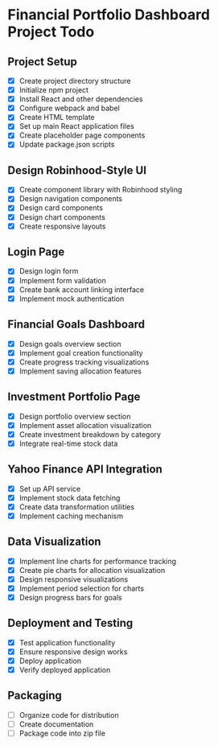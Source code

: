 # Financial Portfolio Dashboard Project Todo

## Project Setup
- [x] Create project directory structure
- [x] Initialize npm project
- [x] Install React and other dependencies
- [x] Configure webpack and babel
- [x] Create HTML template
- [x] Set up main React application files
- [x] Create placeholder page components
- [x] Update package.json scripts

## Design Robinhood-Style UI
- [x] Create component library with Robinhood styling
- [x] Design navigation components
- [x] Design card components
- [x] Design chart components
- [x] Create responsive layouts

## Login Page
- [x] Design login form
- [x] Implement form validation
- [x] Create bank account linking interface
- [x] Implement mock authentication

## Financial Goals Dashboard
- [x] Design goals overview section
- [x] Implement goal creation functionality
- [x] Create progress tracking visualizations
- [x] Implement saving allocation features

## Investment Portfolio Page
- [x] Design portfolio overview section
- [x] Implement asset allocation visualization
- [x] Create investment breakdown by category
- [x] Integrate real-time stock data

## Yahoo Finance API Integration
- [x] Set up API service
- [x] Implement stock data fetching
- [x] Create data transformation utilities
- [x] Implement caching mechanism

## Data Visualization
- [x] Implement line charts for performance tracking
- [x] Create pie charts for allocation visualization
- [x] Design responsive visualizations
- [x] Implement period selection for charts
- [x] Design progress bars for goals

## Deployment and Testing
- [x] Test application functionality
- [x] Ensure responsive design works
- [x] Deploy application
- [x] Verify deployed application

## Packaging
- [ ] Organize code for distribution
- [ ] Create documentation
- [ ] Package code into zip file
